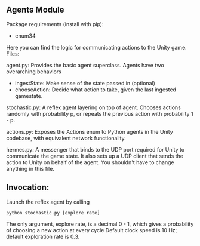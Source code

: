 Agents Module
--------------

Package requirements (install with pip):
- enum34 

Here you can find the logic for communicating actions to the Unity game.  Files:

agent.py: Provides the basic agent superclass.  Agents have two overarching behaviors
- ingestState: Make sense of the state passed in (optional)
- chooseAction: Decide what action to take, given the last ingested gamestate.


stochastic.py: A reflex agent layering on top of agent.  Chooses actions randomly with probability
p, or repeats the previous action with probability 1 - p.  


actions.py: Exposes the Actions enum to Python agents in the Unity codebase, with equivalent network functionality.  


hermes.py: A messenger that binds to the UDP port required for Unity to communicate the game state.
It also sets up a UDP client that sends the action to Unity on behalf of the agent. 
You shouldn't have to change anything in this file.


Invocation:
-------------
Launch the reflex agent by calling 
```
python stochastic.py [explore rate]
```
The only argument, explore rate, is a decimal 0 - 1, which gives a probability of choosing a new action at every cycle
Default clock speed is 10 Hz; default exploration rate is 0.3.  

